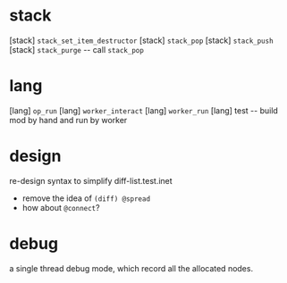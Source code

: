 # stack

[stack] `stack_set_item_destructor`
[stack] `stack_pop`
[stack] `stack_push`
[stack] `stack_purge` -- call `stack_pop`

# lang

[lang] `op_run`
[lang] `worker_interact`
[lang] `worker_run`
[lang] test -- build mod by hand and run by worker

# design

re-design syntax to simplify diff-list.test.inet

- remove the idea of `(diff) @spread`
- how about `@connect`?

# debug

a single thread debug mode, which record all the allocated nodes.
